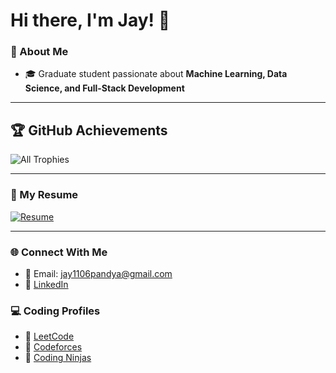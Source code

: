 # Hi there, I'm Jay! 👋

### 🚀 About Me
- 🎓 Graduate student passionate about **Machine Learning, Data Science, and Full-Stack Development**

---

## 🏆 GitHub Achievements

![All Trophies](https://github-profile-trophy.vercel.app/?username=jpandya1161&theme=gruvbox&types=Commits,Repositories,Forks,PullRequest,PullRequestMerged,Stars,PullRequestReviewer,Issue,Contributor,Follower&row=2&column=5&margin-w=10&margin-h=10&no-bg=true&no-frame=true)



---

### 📄 My Resume
[![Resume](https://img.shields.io/badge/View%20My%20Resume-blue?style=for-the-badge)](https://github.com/jpandya1161/resume/blob/main/Resume_JayPandya.pdf)

---

### 🌐 Connect With Me
- 📧 Email: jay1106pandya@gmail.com
- 💼 [LinkedIn](www.linkedin.com/in/jay-pandya-0a289b199)

### 💻 Coding Profiles
- 🏹 [LeetCode](https://leetcode.com/u/jpandya1161/)
- 🏹 [Codeforces](https://codeforces.com/profile/jpandya1161)
- 🏹 [Coding Ninjas](https://www.naukri.com/code360/profile/jaypandya)
